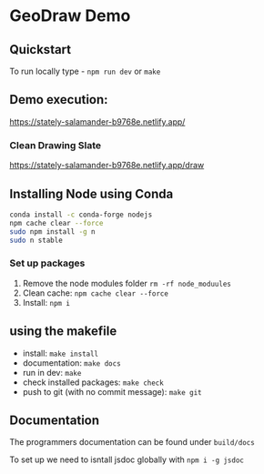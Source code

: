 # GeoDraw Demo


## Quickstart
To run locally type - 
`npm run dev` or `make`


## Demo execution:
https://stately-salamander-b9768e.netlify.app/

### Clean Drawing Slate 
https://stately-salamander-b9768e.netlify.app/draw



## Installing Node using Conda 
```bash
conda install -c conda-forge nodejs
npm cache clear --force
sudo npm install -g n
sudo n stable
```



### Set up packages 
1. Remove the node modules folder `rm -rf node_moduules`
2. Clean cache: `npm cache clear --force`
3. Install: `npm i`



 
## using the makefile
 - install: `make install`
 - documentation: `make docs`
 - run in dev: `make`
 - check installed packages: `make check`
 - push to git (with no commit message): `make git`


 ## Documentation 
 The programmers documentation can be found under `build/docs`


 To set up we need to isntall jsdoc globally with `npm i -g jsdoc`
